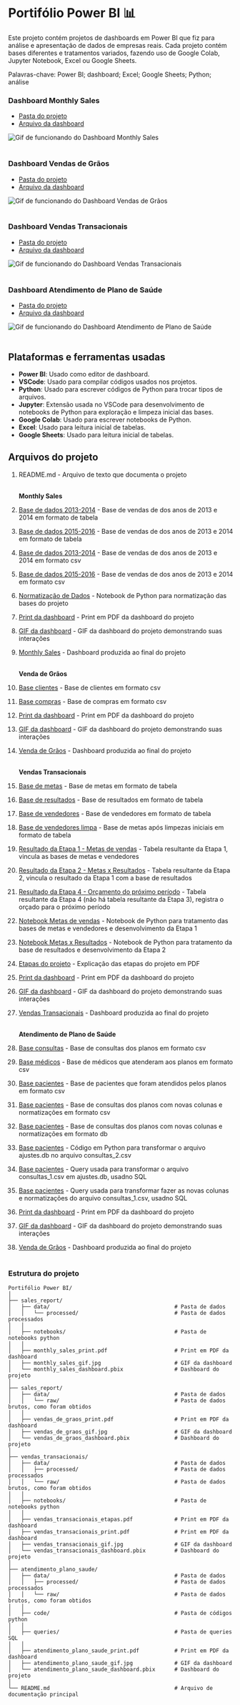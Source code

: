 # Portifólio Power BI 📊

Este projeto contém projetos de dashboards em Power BI que fiz para análise e apresentação de dados de empresas reais. Cada projeto contém bases diferentes e tratamentos variados, fazendo uso de Google Colab, Jupyter Notebook, Excel ou Google Sheets.

Palavras-chave: Power BI; dashboard; Excel; Google Sheets; Python; análise

### Dashboard Monthly Sales
- [Pasta do projeto](/monthly_sales/)
- [Arquivo da dashboard](/monthly_sales/monthly_sales_dashboard.pbix)

![Gif de funcionando do Dashboard Monthly Sales](/monthly_sales/monthly_sales_gif.gif)
<br><br>

### Dashboard Vendas de Grãos
- [Pasta do projeto](/vendas_de_graos/)
- [Arquivo da dashboard](/vendas_de_graos/venda_de_graos_dashboard.pbix)

![Gif de funcionando do Dashboard Vendas de Grãos](/vendas_de_graos/venda_de_graos_gif.gif)
<br><br>

### Dashboard Vendas Transacionais
- [Pasta do projeto](/vendas_transacionais/)
- [Arquivo da dashboard](/vendas_transacionais/vendas_transacionais_dashboard.pbix)

![Gif de funcionando do Dashboard Vendas Transacionais](/vendas_transacionais/vendas_transacionais_gif.gif)
<br><br>

### Dashboard Atendimento de Plano de Saúde
- [Pasta do projeto](/atendimento_plano_saude/)
- [Arquivo da dashboard](/atendimento_plano_saude/atendimento_plano_saude_dashboard.pbix)

![Gif de funcionando do Dashboard Atendimento de Plano de Saúde](/atendimento_plano_saude/atendimento_plano_saude_gif.gif)
<br><br>


## Plataformas e ferramentas usadas

- **Power BI**: Usado como editor de dashboard.
- **VSCode**: Usado para compilar códigos usados nos projetos.
- **Python**: Usado para escrever códigos de Python para trocar tipos de arquivos.
- **Jupyter**: Extensão usada no VSCode para desenvolvimento de notebooks de Python para exploração e limpeza inicial das bases.
- **Google Colab**: Usado para escrever notebooks de Python.
- **Excel**: Usado para leitura inicial de tabelas.
- **Google Sheets**: Usado para leitura inicial de tabelas.

## Arquivos do projeto

1. README.md - Arquivo de texto que documenta o projeto
<br><br>

    **Monthly Sales**
1. [Base de dados 2013-2014](/monthly_sales/data/processed/Base_de_dados_2013_2014.csv) - Base de vendas de dos anos de 2013 e 2014 em formato de tabela
1. [Base de dados 2015-2016](/monthly_sales/data/processed/Base_de_dados_2015_2016.csv) - Base de vendas de dos anos de 2013 e 2014 em formato de tabela
1. [Base de dados 2013-2014](/monthly_sales/data/processed/Base_de_dados_2013_2014.csv) - Base de vendas de dos anos de 2013 e 2014 em formato csv
1. [Base de dados 2015-2016](/monthly_sales/data/processed/Base_de_dados_2015_2016.csv) - Base de vendas de dos anos de 2013 e 2014 em formato csv
1. [Normatização de Dados](/monthly_sales/notebooks/normatizacao_dados.ipynb) - Notebook de Python para normatização das bases do projeto
1. [Print da dashboard](/monthly_sales/monthly_sales_print.jpg) - Print em PDF da dashboard do projeto
1. [GIF da dashboard](/monthly_sales/monthly_sales_gif.gif) - GIF da dashboard do projeto demonstrando suas interações
1. [Monthly Sales](/monthly_sales/monthly_sales_dashboard.pbix) - Dashboard produzida ao final do projeto
<br> <br>

    **Venda de Grãos**
1. [Base clientes](/vendas_de_graos/data/raw/clientes.csv) - Base de clientes em formato csv
1. [Base compras](/vendas_de_graos/data/raw/compras.csv) - Base de compras em formato csv
1. [Print da dashboard](/vendas_de_graos/vendas_de_graos_print.pdf) - Print em PDF da dashboard do projeto
1. [GIF da dashboard](/vendas_de_graos/vendas_de_graos_gif.gif) - GIF da dashboard do projeto demonstrando suas interações
1. [Venda de Grãos](/vendas_de_graos/vendas_de_graos_dashboard.pbix) - Dashboard produzida ao final do projeto
<br> <br>

    **Vendas Transacionais**
1. [Base de metas](/vendas_transacionais/data/raw/metas.xlsx) - Base de metas em formato de tabela
1. [Base de resultados](/vendas_transacionais/data/raw/resultados.xlsx) - Base de resultados em formato de tabela
1. [Base de vendedores](/vendas_transacionais/data/raw/vendedores.xlsx) - Base de vendedores em formato de tabela
1. [Base de vendedores limpa](/vendas_transacionais/data/processed/vendedores_limpa.xlsx) - Base de metas após limpezas iniciais em formato de tabela
1. [Resultado da Etapa 1 - Metas de vendas](/vendas_transacionais/data/processed/etapa_1_metas_vendas.xlsx) - Tabela resultante da Etapa 1, vincula as bases de metas e vendedores
1. [Resultado da Etapa 2 - Metas x Resultados](/vendas_transacionais/data/processed/etapa_2_metas_resultados.xlsx) - Tabela resultante da Etapa 2, vincula o resultado da Etapa 1 com a base de resultados
1. [Resultado da Etapa 4 - Orçamento do próximo período](/vendas_transacionais/data/processed/etapa_4_orcamento_novembro.xlsx) - Tabela resultante da Etapa 4 (não há tabela resultante da Etapa 3), registra o orçado para o próximo período
1. [Notebook Metas de vendas](/vendas_transacionais/notebooks/etapa_1_metas_vendas.ipynb) - Notebook de Python para tratamento das bases de metas e vendedores e desenvolvimento da Etapa 1
1. [Notebook Metas x Resultados](/vendas_transacionais/notebooks/etapa_2_metas_resultados.ipynb) - Notebook de Python para tratamento da base de resultados e desenvolvimento da Etapa 2
1. [Etapas do projeto](/vendas_transacionais/vendas_transacionais_etapas.pdf) - Explicação das etapas do projeto em PDF
1. [Print da dashboard](/vendas_transacionais/vendas_transacionais_print.pdf) - Print em PDF da dashboard do projeto
1. [GIF da dashboard](/vendas_transacionais/vendas_transacionais_gif.gif) - GIF da dashboard do projeto demonstrando suas interações
1. [Vendas Transacionais](/vendas_transacionais/vendas_transacionais_dashboard.pbix) - Dashboard produzida ao final do projeto
<br> <br>

    **Atendimento de Plano de Saúde**
1. [Base consultas](/atendimento_plano_saude/data/raw/consultas_1.csv) - Base de consultas dos planos em formato csv
1. [Base médicos](/atendimento_plano_saude/data/raw/medicos_1.csv) - Base de médicos que atenderam aos planos em formato csv
1. [Base pacientes](/atendimento_plano_saude/data/raw/pacientes_1.csv) - Base de pacientes que foram atendidos pelos planos em formato csv
1. [Base pacientes](/atendimento_plano_saude/data/processed/consultas_2.csv) - Base de consultas dos planos com novas colunas e normatizações em formato csv 
1. [Base pacientes](/atendimento_plano_saude/data/processed/ajustes.db) - Base de consultas dos planos com novas colunas e normatizações em formato db
1. [Base pacientes](/atendimento_plano_saude/code/to_csv.py) - Código em Python para transformar o arquivo ajustes.db no arquivo consultas_2.csv
1. [Base pacientes](/atendimento_plano_saude/queries/ajustes-criacao_tabela.sql) - Query usada para transformar o arquivo consultas_1.csv em ajustes.db, usadno SQL
1. [Base pacientes](/atendimento_plano_saude/queries/ajustes.sql) - Query usada para transformar fazer as novas colunas e normatizações do arquivo consultas_1.csv, usadno SQL
1. [Print da dashboard](/atendimento_plano_saude/atendimento_plano_saude_print.pdf) - Print em PDF da dashboard do projeto
1. [GIF da dashboard](/atendimento_plano_saude/atendimento_plano_saude_gif.gif) - GIF da dashboard do projeto demonstrando suas interações
1. [Venda de Grãos](/atendimento_plano_saude/atendimento_plano_saude_dashboard.pbix) - Dashboard produzida ao final do projeto
<br> <br>

### Estrutura do projeto
```
Portifólio Power BI/
│
├── sales_report/
│   ├── data/                                       # Pasta de dados
│   │   └── processed/                              # Pasta de dados processados
│   │
│   ├── notebooks/                                  # Pasta de notebooks python
│   │
│   ├── monthly_sales_print.pdf                     # Print em PDF da dashboard
│   ├── monthly_sales_gif.jpg                       # GIF da dashboard
│   └── monthly_sales_dashboard.pbix                # Dashboard do projeto
│
├── sales_report/
│   ├── data/                                       # Pasta de dados
│   │   └── raw/                                    # Pasta de dados brutos, como foram obtidos
│   │
│   ├── vendas_de_graos_print.pdf                   # Print em PDF da dashboard
│   ├── vendas_de_graos_gif.jpg                     # GIF da dashboard
│   └── vendas_de_graos_dashboard.pbix              # Dashboard do projeto
│
├── vendas_transacionais/
│   ├── data/                                       # Pasta de dados
│   │   ├── processed/                              # Pasta de dados processados
│   │   └── raw/                                    # Pasta de dados brutos, como foram obtidos
│   │
│   ├── notebooks/                                  # Pasta de notebooks python
│   │
│   ├── vendas_transacionais_etapas.pdf             # Print em PDF da dashboard
│   ├── vendas_transacionais_print.pdf              # Print em PDF da dashboard
│   ├── vendas_transacionais_gif.jpg                # GIF da dashboard
│   └── vendas_transacionais_dashboard.pbix         # Dashboard do projeto
│
├── atendimento_plano_saude/
│   ├── data/                                       # Pasta de dados
│   │   ├── processed/                              # Pasta de dados processados
│   │   └── raw/                                    # Pasta de dados brutos, como foram obtidos
│   │
│   ├── code/                                       # Pasta de códigos python
│   │
│   ├── queries/                                    # Pasta de queries SQL
│   │
│   ├── atendimento_plano_saude_print.pdf           # Print em PDF da dashboard
│   ├── atendimento_plano_saude_gif.jpg             # GIF da dashboard
│   └── atendimento_plano_saude_dashboard.pbix      # Dashboard do projeto
│
└── README.md                                       # Arquivo de documentação principal
```